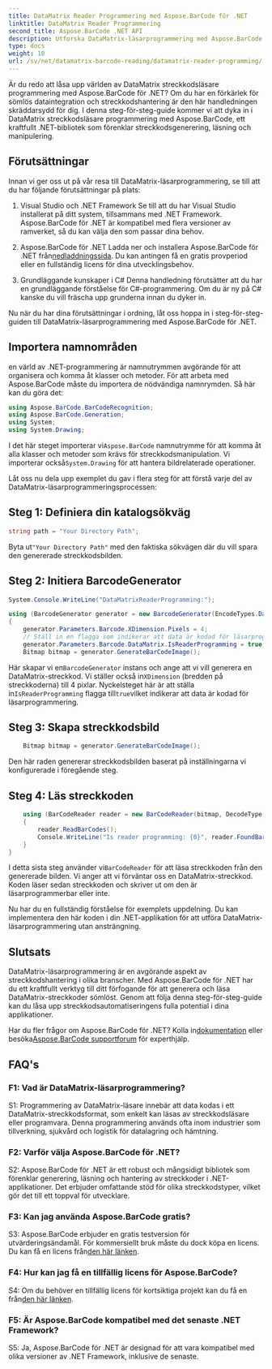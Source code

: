 ```yaml
---
title: DataMatrix Reader Programmering med Aspose.BarCode för .NET
linktitle: DataMatrix Reader Programmering
second_title: Aspose.BarCode .NET API
description: Utforska DataMatrix-läsarprogrammering med Aspose.BarCode för .NET. Lär dig hur du genererar och läser DataMatrix-streckkoder i dina .NET-applikationer med den här omfattande guiden.
type: docs
weight: 10
url: /sv/net/datamatrix-barcode-reading/datamatrix-reader-programming/
---
```

Är du redo att låsa upp världen av DataMatrix streckkodsläsare programmering med Aspose.BarCode för .NET? Om du har en förkärlek för sömlös dataintegration och streckkodshantering är den här handledningen skräddarsydd för dig. I denna steg-för-steg-guide kommer vi att dyka in i DataMatrix streckkodsläsare programmering med Aspose.BarCode, ett kraftfullt .NET-bibliotek som förenklar streckkodsgenerering, läsning och manipulering. 

## Förutsättningar

Innan vi ger oss ut på vår resa till DataMatrix-läsarprogrammering, se till att du har följande förutsättningar på plats:

1. Visual Studio och .NET Framework
Se till att du har Visual Studio installerat på ditt system, tillsammans med .NET Framework. Aspose.BarCode för .NET är kompatibel med flera versioner av ramverket, så du kan välja den som passar dina behov.

2. Aspose.BarCode för .NET
 Ladda ner och installera Aspose.BarCode för .NET från[nedladdningssida](https://releases.aspose.com/barcode/net/). Du kan antingen få en gratis provperiod eller en fullständig licens för dina utvecklingsbehov.

3. Grundläggande kunskaper i C#
Denna handledning förutsätter att du har en grundläggande förståelse för C#-programmering. Om du är ny på C# kanske du vill fräscha upp grunderna innan du dyker in.

Nu när du har dina förutsättningar i ordning, låt oss hoppa in i steg-för-steg-guiden till DataMatrix-läsarprogrammering med Aspose.BarCode för .NET.

## Importera namnområden

en värld av .NET-programmering är namnutrymmen avgörande för att organisera och komma åt klasser och metoder. För att arbeta med Aspose.BarCode måste du importera de nödvändiga namnrymden. Så här kan du göra det:

```csharp
using Aspose.BarCode.BarCodeRecognition;
using Aspose.BarCode.Generation;
using System;
using System.Drawing;
```

 I det här steget importerar vi`Aspose.BarCode` namnutrymme för att komma åt alla klasser och metoder som krävs för streckkodsmanipulation. Vi importerar också`System.Drawing` för att hantera bildrelaterade operationer.

Låt oss nu dela upp exemplet du gav i flera steg för att förstå varje del av DataMatrix-läsarprogrammeringsprocessen:

## Steg 1: Definiera din katalogsökväg

```csharp
string path = "Your Directory Path";
```

 Byta ut`"Your Directory Path"` med den faktiska sökvägen där du vill spara den genererade streckkodsbilden.

## Steg 2: Initiera BarcodeGenerator

```csharp
System.Console.WriteLine("DataMatrixReaderProgramming:");

using (BarcodeGenerator generator = new BarcodeGenerator(EncodeTypes.DataMatrix, "Aspose"))
{
    generator.Parameters.Barcode.XDimension.Pixels = 4;
    // Ställ in en flagga som indikerar att data är kodad för läsarprogrammering
    generator.Parameters.Barcode.DataMatrix.IsReaderProgramming = true;
    Bitmap bitmap = generator.GenerateBarCodeImage();
```

 Här skapar vi en`BarcodeGenerator` instans och ange att vi vill generera en DataMatrix-streckkod. Vi ställer också in`XDimension` (bredden på streckkoderna) till 4 pixlar. Nyckelsteget här är att ställa in`IsReaderProgramming` flagga till`true`vilket indikerar att data är kodad för läsarprogrammering.

## Steg 3: Skapa streckkodsbild

```csharp
    Bitmap bitmap = generator.GenerateBarCodeImage();
```

Den här raden genererar streckkodsbilden baserat på inställningarna vi konfigurerade i föregående steg.

## Steg 4: Läs streckkoden

```csharp
    using (BarCodeReader reader = new BarCodeReader(bitmap, DecodeType.DataMatrix))
    {
        reader.ReadBarCodes();
        Console.WriteLine("Is reader programming: {0}", reader.FoundBarCodes[0].Extended.DataMatrix.IsReaderProgramming);
    }
}
```

 I detta sista steg använder vi`BarCodeReader` för att läsa streckkoden från den genererade bilden. Vi anger att vi förväntar oss en DataMatrix-streckkod. Koden läser sedan streckkoden och skriver ut om den är läsarprogrammerbar eller inte.

Nu har du en fullständig förståelse för exemplets uppdelning. Du kan implementera den här koden i din .NET-applikation för att utföra DataMatrix-läsarprogrammering utan ansträngning.

## Slutsats

DataMatrix-läsarprogrammering är en avgörande aspekt av streckkodshantering i olika branscher. Med Aspose.BarCode för .NET har du ett kraftfullt verktyg till ditt förfogande för att generera och läsa DataMatrix-streckkoder sömlöst. Genom att följa denna steg-för-steg-guide kan du låsa upp streckkodsautomatiseringens fulla potential i dina applikationer.

 Har du fler frågor om Aspose.BarCode för .NET? Kolla in[dokumentation](https://reference.aspose.com/barcode/net/) eller besöka[Aspose.BarCode supportforum](https://forum.aspose.com/c/barcode/13) för experthjälp.

## FAQ's

### F1: Vad är DataMatrix-läsarprogrammering?

S1: Programmering av DataMatrix-läsare innebär att data kodas i ett DataMatrix-streckkodsformat, som enkelt kan läsas av streckkodsläsare eller programvara. Denna programmering används ofta inom industrier som tillverkning, sjukvård och logistik för datalagring och hämtning.

### F2: Varför välja Aspose.BarCode för .NET?

S2: Aspose.BarCode för .NET är ett robust och mångsidigt bibliotek som förenklar generering, läsning och hantering av streckkoder i .NET-applikationer. Det erbjuder omfattande stöd för olika streckkodstyper, vilket gör det till ett toppval för utvecklare.

### F3: Kan jag använda Aspose.BarCode gratis?

 S3: Aspose.BarCode erbjuder en gratis testversion för utvärderingsändamål. För kommersiellt bruk måste du dock köpa en licens. Du kan få en licens från[den här länken](https://purchase.aspose.com/buy).

### F4: Hur kan jag få en tillfällig licens för Aspose.BarCode?

 S4: Om du behöver en tillfällig licens för kortsiktiga projekt kan du få en från[den här länken](https://purchase.aspose.com/temporary-license/).

### F5: Är Aspose.BarCode kompatibel med det senaste .NET Framework?

S5: Ja, Aspose.BarCode för .NET är designad för att vara kompatibel med olika versioner av .NET Framework, inklusive de senaste.
